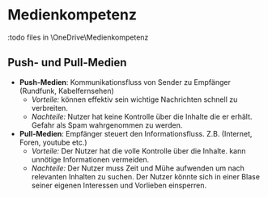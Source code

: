 # Medienkompetenz

:todo files in \OneDrive\Medienkompetenz

## Push- und Pull-Medien
- **Push-Medien**: Kommunikationsfluss von Sender zu Empfänger (Rundfunk, Kabelfernsehen)
    - *Vorteile:* können effektiv sein wichtige Nachrichten schnell zu verbreiten. 
    - *Nachteile:* Nutzer hat keine Kontrolle über die Inhalte die er erhält. Gefahr als Spam wahrgenommen zu werden.
- **Pull-Medien**: Empfänger steuert den Informationsfluss. Z.B. (Internet, Foren, youtube etc.)
    - *Vorteile:* Der Nutzer hat die volle Kontrolle über die Inhalte. kann unnötige Informationen vermeiden.
    - *Nachteile:* Der Nutzer muss Zeit und Mühe aufwenden um nach relevanten Inhalten zu suchen. Der Nutzer könnte sich in einer Blase seiner eigenen Interessen und Vorlieben einsperren.

